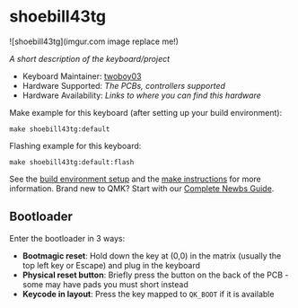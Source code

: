 # shoebill43tg

![shoebill43tg](imgur.com image replace me!)

*A short description of the keyboard/project*

* Keyboard Maintainer: [twoboy03](https://github.com/twoboy03)
* Hardware Supported: *The PCBs, controllers supported*
* Hardware Availability: *Links to where you can find this hardware*

Make example for this keyboard (after setting up your build environment):

    make shoebill43tg:default

Flashing example for this keyboard:

    make shoebill43tg:default:flash

See the [build environment setup](https://docs.qmk.fm/#/getting_started_build_tools) and the [make instructions](https://docs.qmk.fm/#/getting_started_make_guide) for more information. Brand new to QMK? Start with our [Complete Newbs Guide](https://docs.qmk.fm/#/newbs).

## Bootloader

Enter the bootloader in 3 ways:

* **Bootmagic reset**: Hold down the key at (0,0) in the matrix (usually the top left key or Escape) and plug in the keyboard
* **Physical reset button**: Briefly press the button on the back of the PCB - some may have pads you must short instead
* **Keycode in layout**: Press the key mapped to `QK_BOOT` if it is available
